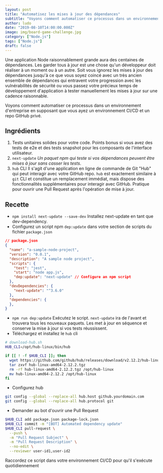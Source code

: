 ```yaml
---
layout: post
title: "Automatisez les mises à jour des dépendances"
subtitle: "Voyons comment automatiser ce processus dans un environnement d'entreprise en supposant que vous ayez un environnement CI/CD et un repo GitHub privé."
author: ludo
date: "2019-08-10T14:00:00.000Z"
image: img/board-game-challenge.jpg
category: ["Node.js"]
tags: ["Node.js"]
draft: false
---
```


Une application Node raisonnablement grande aura des centaines de dépendances. Les garder tous à jour est une chose qu'un développeur doit réaliser à un moment ou à un autre. Soit vous ignorez les mises à jour des dépendances jusqu'à ce que vous soyez coincé avec un très ancien ensemble de dépendances qui entravent votre progression avec les vulnérabilités de sécurité ou vous passez votre précieux temps de développement d'application à tester manuellement les mises à jour sur une cadence raisonnable.

Voyons comment automatiser ce processus dans un environnement d'entreprise en supposant que vous ayez un environnement CI/CD et un repo GitHub privé.

## Ingrédients

1. Tests unitaires solides pour votre code. Points bonus si vous avez des tests de e2e et des tests snapshot pour les composants de l'interface utilisateur.
2. `next-update` _Un paquet npm qui teste si vos dépendances peuvent être mises à jour sans casser les tests_.
3. `hub` CLI Il s'agit d'une application en ligne de commande de Git "Hub" qui peut interagir avec votre GitHub repo. `hub` est exactement similaire à `git` CLI et constitue un remplacement immédiat, mais dispose des fonctionnalités supplémentaires pour interagir avec GitHub. Pratique pour ouvrir une Pull Request après l'opération de mise à jour.

## Recette

- `npm install next-update --save-dev`
  Installez next-update en tant que dev-dependency.
- Configurez un script npm `dep:update` dans votre section de scripts du fichier `package.json`

```json
// package.json
{
  "name": "a-sample-node-project",
  "version": "0.0.1",
  "description": "A sample node project",
  "scripts": {
    "test": "jest",
    "start": "node app.js",
    "dep:update": "next-update" // Configure an npm script
  },
  "devDependencies": {
    "next-update": "^3.6.0"
  },
  "dependencies": {
  },
}
```

- `npm run dep:update`
  Exécutez le script. `next-update` ira de l'avant et trouvera tous les nouveaux paquets. Les met à jour en séquence et conserve la mise à jour si vos tests réussissent.
- Téléchargez et installez le `hub` cli

```bash
# download-hub.sh
HUB_CLI=/opt/hub-linux/bin/hub

if [[ ! -f $HUB_CLI ]]; then
  wget https://github.com/github/hub/releases/download/v2.12.2/hub-linux-amd64-2.12.2.tgz
  tar zxvf hub-linux-amd64-2.12.2.tgz
  rm -rf hub-linux-amd64-2.12.2.tgz /opt/hub-linux
  mv hub-linux-amd64-2.12.2 /opt/hub-linux
fi
```

- Configurez hub

```bash
git config --global --replace-all hub.host github.yourdomain.com
git config --global --replace-all hub.protocol git
```

- Demander au bot d'ouvrir une Pull Request

```bash
$HUB_CLI add package.json package-lock.json
$HUB_CLI commit -m "[BOT] Automated dependency update"
$HUB_CLI pull-request \
  --push \
  -m "Pull Request Subject" \
  -m "Pull Request Description" \
  --no-edit \
  --reviewer user-id1,user-id2
```

Raccordez ce script dans votre environnement CI/CD pour qu'il s'exécute quotidiennement
